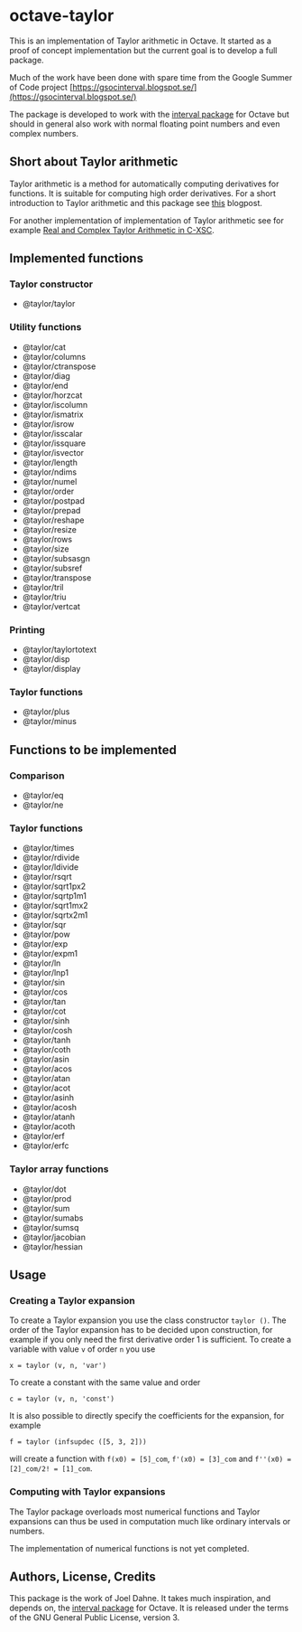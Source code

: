 # octave-taylor

This is an implementation of Taylor arithmetic in Octave. It started
as a proof of concept implementation but the current goal is to
develop a full package.

Much of the work have been done with spare time from the Google Summer
of Code project
[https://gsocinterval.blogspot.se/](https://gsocinterval.blogspot.se/)

The package is developed to work with the [interval
package](https://octave.sourceforge.io/interval/index.html) for Octave
but should in general also work with normal floating point numbers and
even complex numbers.

## Short about Taylor arithmetic

Taylor arithmetic is a method for automatically computing derivatives
for functions. It is suitable for computing high order
derivatives. For a short introduction to Taylor arithmetic and this
package see
[this](https://gsocinterval.blogspot.se/2017/07/a-package-for-taylor-arithmetic.html)
blogpost.

For another implementation of implementation of Taylor arithmetic see
for example [Real and Complex Taylor Arithmetic in
C-XSC](http://www2.math.uni-wuppertal.de/~xsc/preprints/prep_05_4.pdf).

## Implemented functions

### Taylor constructor

* @taylor/taylor

### Utility functions

* @taylor/cat
* @taylor/columns
* @taylor/ctranspose
* @taylor/diag
* @taylor/end
* @taylor/horzcat
* @taylor/iscolumn
* @taylor/ismatrix
* @taylor/isrow
* @taylor/isscalar
* @taylor/issquare
* @taylor/isvector
* @taylor/length
* @taylor/ndims
* @taylor/numel
* @taylor/order
* @taylor/postpad
* @taylor/prepad
* @taylor/reshape
* @taylor/resize
* @taylor/rows
* @taylor/size
* @taylor/subsasgn
* @taylor/subsref
* @taylor/transpose
* @taylor/tril
* @taylor/triu
* @taylor/vertcat

### Printing

* @taylor/taylortotext
* @taylor/disp
* @taylor/display

### Taylor functions

* @taylor/plus
* @taylor/minus

## Functions to be implemented

### Comparison

* @taylor/eq
* @taylor/ne

### Taylor functions

* @taylor/times
* @taylor/rdivide
* @taylor/ldivide
* @taylor/rsqrt
* @taylor/sqrt1px2
* @taylor/sqrtp1m1
* @taylor/sqrt1mx2
* @taylor/sqrtx2m1
* @taylor/sqr
* @taylor/pow
* @taylor/exp
* @taylor/expm1
* @taylor/ln
* @taylor/lnp1
* @taylor/sin
* @taylor/cos
* @taylor/tan
* @taylor/cot
* @taylor/sinh
* @taylor/cosh
* @taylor/tanh
* @taylor/coth
* @taylor/asin
* @taylor/acos
* @taylor/atan
* @taylor/acot
* @taylor/asinh
* @taylor/acosh
* @taylor/atanh
* @taylor/acoth
* @taylor/erf
* @taylor/erfc

### Taylor array functions

* @taylor/dot
* @taylor/prod
* @taylor/sum
* @taylor/sumabs
* @taylor/sumsq
* @taylor/jacobian
* @taylor/hessian

## Usage

### Creating a Taylor expansion

To create a Taylor expansion you use the class constructor `taylor
()`. The order of the Taylor expansion has to be decided upon
construction, for example if you only need the first derivative order
1 is sufficient. To create a variable with value `v` of order `n` you
use

```
x = taylor (v, n, 'var')
```

To create a constant with the same value and order

```
c = taylor (v, n, 'const')
```

It is also possible to directly specify the coefficients for the
expansion, for example

```
f = taylor (infsupdec ([5, 3, 2]))
```

will create a function with `f(x0) = [5]_com`, `f'(x0) = [3]_com` and
`f''(x0) = [2]_com/2! = [1]_com`.

### Computing with Taylor expansions

The Taylor package overloads most numerical functions and Taylor
expansions can thus be used in computation much like ordinary
intervals or numbers.

The implementation of numerical functions is not yet completed.

## Authors, License, Credits

This package is the work of Joel Dahne. It takes much inspiration, and
depends on, the [interval
package](https://octave.sourceforge.io/interval/index.html) for
Octave. It is released under the terms of the GNU General Public
License, version 3.
